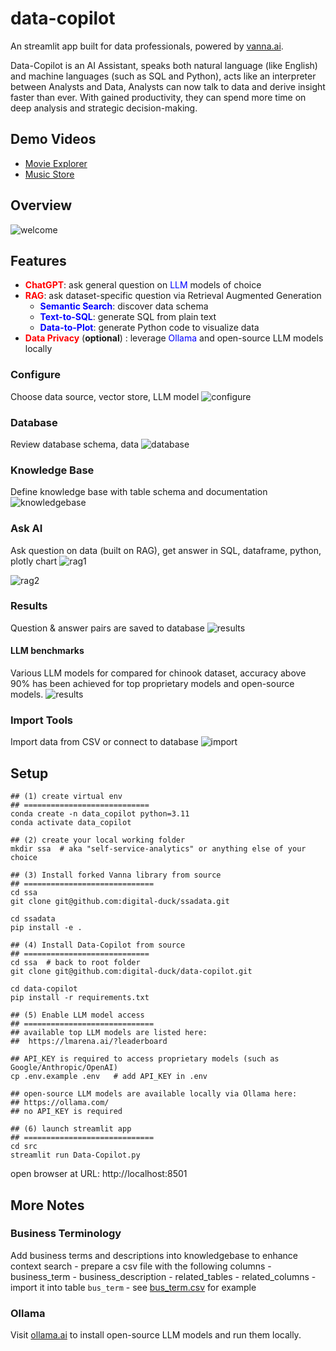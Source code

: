 # data-copilot

An streamlit app built for data professionals, powered by [vanna.ai](https://github.com/vanna-ai).

Data-Copilot is an AI Assistant, speaks both natural language (like English) and machine languages (such as SQL and Python), acts like an interpreter between Analysts and Data, Analysts can now talk to data and derive insight faster than ever. With gained productivity, they can spend more time on deep analysis and strategic decision-making.

## Demo Videos
- [Movie Explorer](https://youtu.be/szQX8chA2t0)
- [Music Store](https://www.youtube.com/watch?v=Xwf8UI5gM5k)

## Overview
![welcome](https://raw.githubusercontent.com/digital-duck/data-copilot/refs/heads/main/docs/00-data-copilot-arch-design.png)

## Features

- **<span style="color: red;">ChatGPT</span>**: ask general question on <span style="color: blue;">LLM</span> models of choice 
- **<span style="color: red;">RAG</span>**: ask dataset-specific question via Retrieval Augmented Generation
    - **<span style="color: blue;">Semantic Search</span>**: discover data schema
    - **<span style="color: blue;">Text-to-SQL</span>**: generate SQL from plain text
    - **<span style="color: blue;">Data-to-Plot</span>**: generate Python code to visualize data 
- **<span style="color: red;">Data Privacy</span>** (__optional__) : leverage  <span style="color: blue;">Ollama</span> and open-source LLM models locally 


### Configure
Choose data source, vector store, LLM model
![configure](https://raw.githubusercontent.com/digital-duck/data-copilot/refs/heads/main/docs/p1-config.png)


### Database
Review database schema, data
![database](https://raw.githubusercontent.com/digital-duck/data-copilot/refs/heads/main/docs/p2-database.png)


### Knowledge Base
Define knowledge base with table schema and documentation
![knowledgebase](https://raw.githubusercontent.com/digital-duck/data-copilot/refs/heads/main/docs/p3-knowledgebase.png)

### Ask AI
Ask question on data (built on RAG), get answer in SQL, dataframe, python, plotly chart
![rag1](https://raw.githubusercontent.com/digital-duck/data-copilot/refs/heads/main/docs/p4-rag-1.png)

![rag2](https://raw.githubusercontent.com/digital-duck/data-copilot/refs/heads/main/docs/p4-rag-2.png)

### Results
Question & answer pairs are saved to database
![results](https://raw.githubusercontent.com/digital-duck/data-copilot/refs/heads/main/docs/p5-results.png)

#### LLM benchmarks
Various LLM models for compared for chinook dataset, accuracy above 90% has been achieved for top proprietary models and open-source models.
![results](https://raw.githubusercontent.com/digital-duck/data-copilot/refs/heads/main/docs/p6-llm-benchmark.png)

### Import Tools
Import data from CSV or connect to database
![import](https://raw.githubusercontent.com/digital-duck/data-copilot/refs/heads/main/docs/p9-import-sqlite.png)



## Setup

```
## (1) create virtual env
## ============================
conda create -n data_copilot python=3.11
conda activate data_copilot

## (2) create your local working folder
mkdir ssa  # aka "self-service-analytics" or anything else of your choice

## (3) Install forked Vanna library from source
## =============================
cd ssa
git clone git@github.com:digital-duck/ssadata.git

cd ssadata
pip install -e .

## (4) Install Data-Copilot from source 
## ============================
cd ssa  # back to root folder
git clone git@github.com:digital-duck/data-copilot.git

cd data-copilot
pip install -r requirements.txt 

## (5) Enable LLM model access
## =============================
## available top LLM models are listed here: 
##  https://lmarena.ai/?leaderboard

## API_KEY is required to access proprietary models (such as Google/Anthropic/OpenAI)
cp .env.example .env   # add API_KEY in .env

## open-source LLM models are available locally via Ollama here: 
## https://ollama.com/
## no API_KEY is required

## (6) launch streamlit app
## =============================
cd src
streamlit run Data-Copilot.py
```

open browser at URL: http://localhost:8501

## More Notes

### Business Terminology
Add business terms and descriptions into knowledgebase to enhance context search
    - prepare a csv file with the following columns
        - business_term
        - business_description
        - related_tables
        - related_columns
    - import it into table `bus_term`
    - see [bus_term.csv](https://github.com/wgong/py4kids/blob/master/lesson-18-ai/vanna/note_book/data/company_rank/bus_term.csv) for example

### Ollama

Visit [ollama.ai](https://ollama.com/) to install open-source LLM models and run them locally. 




